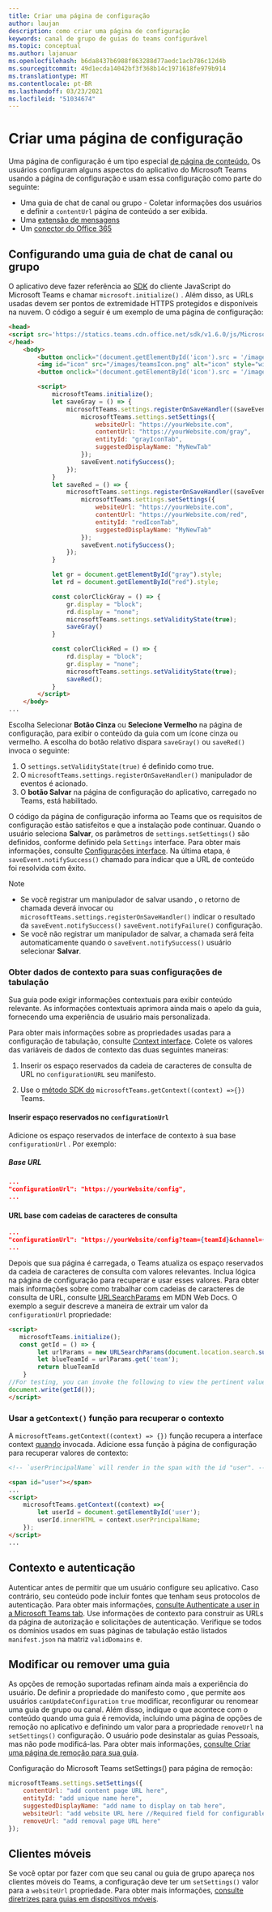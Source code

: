 ```yaml
---
title: Criar uma página de configuração
author: laujan
description: como criar uma página de configuração
keywords: canal de grupo de guias do teams configurável
ms.topic: conceptual
ms.author: lajanuar
ms.openlocfilehash: b6da8437b6988f863288d77aedc1acb786c12d4b
ms.sourcegitcommit: 49d1ecda14042bf3f368b14c1971618fe979b914
ms.translationtype: MT
ms.contentlocale: pt-BR
ms.lasthandoff: 03/23/2021
ms.locfileid: "51034674"
---
```

# <a name="create-a-configuration-page"></a>Criar uma página de configuração

Uma página de configuração é um tipo especial [de página de conteúdo.](content-page.md) Os usuários configuram alguns aspectos do aplicativo do Microsoft Teams usando a página de configuração e usam essa configuração como parte do seguinte:

* Uma guia de chat de canal ou grupo - Coletar informações dos usuários e definir a `contentUrl` página de conteúdo a ser exibida.
* Uma [extensão de mensagens](~/messaging-extensions/what-are-messaging-extensions.md)
* Um [conector do Office 365](~/webhooks-and-connectors/what-are-webhooks-and-connectors.md)

## <a name="configuring-a-channel-or-group-chat-tab"></a>Configurando uma guia de chat de canal ou grupo

O aplicativo deve fazer referência ao [SDK](/javascript/api/overview/msteams-client?view=msteams-client-js-latest&preserve-view=true) do cliente JavaScript do Microsoft Teams e chamar `microsoft.initialize()` . Além disso, as URLs usadas devem ser pontos de extremidade HTTPS protegidos e disponíveis na nuvem. O código a seguir é um exemplo de uma página de configuração:

```html
<head>
<script src='https://statics.teams.cdn.office.net/sdk/v1.6.0/js/MicrosoftTeams.min.js'></script>
</head>
    <body>
        <button onclick="(document.getElementById('icon').src = '/images/iconGray.png'); colorClickGray()">Select Gray</button>
        <img id="icon" src="/images/teamsIcon.png" alt="icon" style="width:100px" />
        <button onclick="(document.getElementById('icon').src = '/images/iconRed.png'); colorClickRed()">Select Red</button>

        <script>
            microsoftTeams.initialize();
            let saveGray = () => {
                microsoftTeams.settings.registerOnSaveHandler((saveEvent) => {
                    microsoftTeams.settings.setSettings({
                        websiteUrl: "https://yourWebsite.com",
                        contentUrl: "https://yourWebsite.com/gray",
                        entityId: "grayIconTab",
                        suggestedDisplayName: "MyNewTab"
                    });
                    saveEvent.notifySuccess();
                });
            }
            let saveRed = () => {
                microsoftTeams.settings.registerOnSaveHandler((saveEvent) => {
                    microsoftTeams.settings.setSettings({
                        websiteUrl: "https://yourWebsite.com",
                        contentUrl: "https://yourWebsite.com/red",
                        entityId: "redIconTab",
                        suggestedDisplayName: "MyNewTab"
                    });
                    saveEvent.notifySuccess();
                });
            }

            let gr = document.getElementById("gray").style;
            let rd = document.getElementById("red").style;

            const colorClickGray = () => {
                gr.display = "block";
                rd.display = "none";
                microsoftTeams.settings.setValidityState(true);
                saveGray()
            }

            const colorClickRed = () => {
                rd.display = "block";
                gr.display = "none";
                microsoftTeams.settings.setValidityState(true);
                saveRed();
            }
        </script>
    </body>
...
```

Escolha Selecionar **Botão Cinza** ou **Selecione Vermelho** na página de configuração, para exibir o conteúdo da guia com um ícone cinza ou vermelho. A escolha do botão relativo dispara `saveGray()` ou `saveRed()` invoca o seguinte:

1. O `settings.setValidityState(true)` é definido como true.
1. O `microsoftTeams.settings.registerOnSaveHandler()` manipulador de eventos é acionado.
1. O **botão Salvar** na página de configuração do aplicativo, carregado no Teams, está habilitado.

O código da página de configuração informa ao Teams que os requisitos de configuração estão satisfeitos e que a instalação pode continuar. Quando o usuário seleciona **Salvar**, os parâmetros de `settings.setSettings()` são definidos, conforme definido pela `Settings` interface. Para obter mais informações, consulte [Configurações interface](/javascript/api/@microsoft/teams-js/_settings?view=msteams-client-js-latest&preserve-view=true). Na última etapa, é `saveEvent.notifySuccess()` chamado para indicar que a URL de conteúdo foi resolvida com êxito.

>[!NOTE]
>
>* Se você registrar um manipulador de salvar usando , o retorno de chamada deverá invocar ou `microsoftTeams.settings.registerOnSaveHandler()` indicar o resultado da `saveEvent.notifySuccess()` `saveEvent.notifyFailure()` configuração.
>* Se você não registrar um manipulador de salvar, a chamada será feita automaticamente quando o `saveEvent.notifySuccess()` usuário selecionar **Salvar**.

### <a name="get-context-data-for-your-tab-settings"></a>Obter dados de contexto para suas configurações de tabulação

Sua guia pode exigir informações contextuais para exibir conteúdo relevante. As informações contextuais aprimora ainda mais o apelo da guia, fornecendo uma experiência de usuário mais personalizada.

Para obter mais informações sobre as propriedades usadas para a configuração de tabulação, consulte [Context interface](/javascript/api/@microsoft/teams-js/context?view=msteams-client-js-latest&preserve-view=true). Colete os valores das variáveis de dados de contexto das duas seguintes maneiras:

1. Inserir os espaço reservados da cadeia de caracteres de consulta de URL no `configurationURL` seu manifesto.

1. Use o [método SDK do](/javascript/api/overview/msteams-client?view=msteams-client-js-latest&preserve-view=true) `microsoftTeams.getContext((context) =>{})` Teams.

#### <a name="insert-placeholders-in-the-configurationurl"></a>Inserir espaço reservados no `configurationUrl`

Adicione os espaço reservados de interface de contexto à sua base `configurationUrl` . Por exemplo:

##### <a name="base-url"></a>Base URL

```json
...
"configurationUrl": "https://yourWebsite/config",
...
```

#### <a name="base-url-with-query-strings"></a>URL base com cadeias de caracteres de consulta

```json
...
"configurationUrl": "https://yourWebsite/config?team={teamId}&channel={channelId}&{locale}"
...
```

Depois que sua página é carregada, o Teams atualiza os espaço reservados da cadeia de caracteres de consulta com valores relevantes. Inclua lógica na página de configuração para recuperar e usar esses valores. Para obter mais informações sobre como trabalhar com cadeias de caracteres de consulta de URL, consulte [URLSearchParams](https://developer.mozilla.org/en-US/docs/Web/API/URLSearchParams) em MDN Web Docs. O exemplo a seguir descreve a maneira de extrair um valor da `configurationUrl` propriedade:

```html
<script>
   microsoftTeams.initialize();
   const getId = () => {
        let urlParams = new URLSearchParams(document.location.search.substring(1));
        let blueTeamId = urlParams.get('team');
        return blueTeamId
    }
//For testing, you can invoke the following to view the pertinent value:
document.write(getId());
</script>
```

### <a name="use-the-getcontext-function-to-retrieve-context"></a>Usar a `getContext()` função para recuperar o contexto

A `microsoftTeams.getContext((context) => {})` função recupera a interface context [quando](/javascript/api/@microsoft/teams-js/context?view=msteams-client-js-latest&preserve-view=true) invocada. Adicione essa função à página de configuração para recuperar valores de contexto:

```html
<!-- `userPrincipalName` will render in the span with the id "user". -->

<span id="user"></span>
...
<script>
    microsoftTeams.getContext((context) =>{
        let userId = document.getElementById('user');
        userId.innerHTML = context.userPrincipalName;
    });
</script>
...
```

## <a name="context-and-authentication"></a>Contexto e autenticação

 Autenticar antes de permitir que um usuário configure seu aplicativo. Caso contrário, seu conteúdo pode incluir fontes que tenham seus protocolos de autenticação. Para obter mais informações, [consulte Authenticate a user in a Microsoft Teams tab](~/tabs/how-to/authentication/auth-flow-tab.md). Use informações de contexto para construir as URLs da página de autorização e solicitações de autenticação.
Verifique se todos os domínios usados em suas páginas de tabulação estão listados `manifest.json` na matriz `validDomains` e.

## <a name="modify-or-remove-a-tab"></a>Modificar ou remover uma guia

As opções de remoção suportadas refinam ainda mais a experiência do usuário. De definir a propriedade do manifesto como , que permite aos usuários `canUpdateConfiguration` `true` modificar, reconfigurar ou renomear uma guia de grupo ou canal. Além disso, indique o que acontece com o conteúdo quando uma guia é removida, incluindo uma página de opções de remoção no aplicativo e definindo um valor para a propriedade `removeUrl` na  `setSettings()` configuração. O usuário pode desinstalar as guias Pessoais, mas não pode modificá-las. Para obter mais informações, [consulte Criar uma página de remoção para sua guia](~/tabs/how-to/create-tab-pages/removal-page.md).

Configuração do Microsoft Teams setSettings() para página de remoção:

```javascript
microsoftTeams.settings.setSettings({
    contentUrl: "add content page URL here",
    entityId: "add unique name here",
    suggestedDisplayName: "add name to display on tab here",
    websiteUrl: "add website URL here //Required field for configurable tabs on Mobile Clients",
    removeUrl: "add removal page URL here"
});
```

## <a name="mobile-clients"></a>Clientes móveis

Se você optar por fazer com que seu canal ou guia de grupo apareça nos clientes móveis do Teams, a configuração deve ter um `setSettings()` valor para a `websiteUrl` propriedade. Para obter mais informações, [consulte diretrizes para guias em dispositivos móveis](~/tabs/design/tabs-mobile.md).